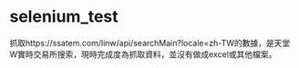# selenium_test

抓取https://ssatem.com/linw/api/searchMain?locale=zh-TW的數據，是天堂W實時交易所搜索，現時完成度為抓取資料，並沒有做成excel或其他檔案。

